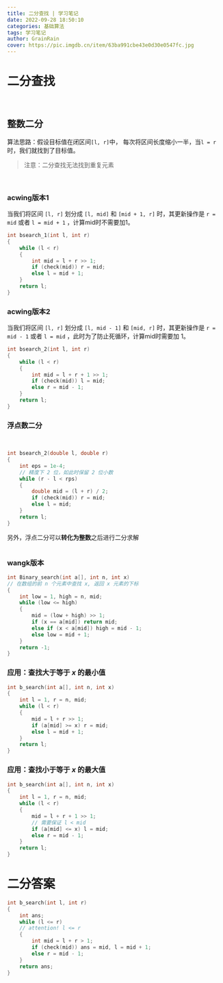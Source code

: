 ```yaml
---
title: 二分查找 | 学习笔记
date: 2022-09-28 18:50:10
categories: 基础算法
tags: 学习笔记
author: GrainRain
cover: https://pic.imgdb.cn/item/63ba991cbe43e0d30e0547fc.jpg
---
```


# 二分查找

<br>

## 整数二分

算法思路：假设目标值在闭区间`[l, r]`中， 每次将区间长度缩小一半，当`l = r`时，我们就找到了目标值。

> 注意：二分查找无法找到重复元素

<br>

### acwing版本1
当我们将区间 `[l, r]` 划分成 `[l, mid]` 和 `[mid + 1, r]` 时，其更新操作是 `r = mid` 或者 `l = mid + 1` ，计算mid时不需要加1。

```cpp
int bsearch_1(int l, int r)
{
    while (l < r)
    {
        int mid = l + r >> 1;
        if (check(mid)) r = mid;
        else l = mid + 1;
    }
    return l;
}
```

### acwing版本2

当我们将区间 `[l, r]` 划分成 `[l, mid - 1]` 和 `[mid, r]` 时，其更新操作是 `r = mid - 1` 或者 `l = mid` ，此时为了防止死循环，计算mid时需要加 $1$。

```cpp
int bsearch_2(int l, int r)
{
    while (l < r)
    {
        int mid = l + r + 1 >> 1;
        if (check(mid)) l = mid;
        else r = mid - 1;   
    }
    return l;
}
```

### 浮点数二分

<br>

```cpp
int bsearch_2(double l, double r)
{
    int eps = 1e-4;
    // 精度下 2 位，如此时保留 2 位小数
    while (r - l < rps)
    {
        double mid = (l + r) / 2;
        if (check(mid)) r = mid;
        else l = mid;
    }
    return l;
}
```

另外，浮点二分可以**转化为整数**之后进行二分求解

```cpp

```

### wangk版本

```cpp
int Binary_search(int a[], int n, int x)
// 在数组的前 n 个元素中查找 x, 返回 x 元素的下标
{
    int low = 1, high = n, mid;
    while (low <= high)
    {
        mid = (low + high) >> 1;
        if (x == a[mid]) return mid;
        else if (x < a[mid]) high = mid - 1;
        else low = mid + 1;
    }
    return -1;
}
```

### 应用：查找大于等于 $x$ 的最小值

```cpp
int b_search(int a[], int n, int x)
{
    int l = 1, r = n, mid;
    while (l < r)
    {
        mid = l + r >> 1;
        if (a[mid] >= x) r = mid;
        else l = mid + 1;
    }
    return l;
}
```

### 应用：查找小于等于 $x$ 的最大值

```cpp
int b_search(int a[], int n, int x)
{
    int l = 1, r = n, mid;
    while (l < r)
    {
        mid = l + r + 1 >> 1;
        // 需要保证 l < mid
        if (a[mid] <= x) l = mid;
        else r = mid - 1;
    }
    return l;
}
```

# 二分答案

```cpp
int b_search(int l, int r)
{
    int ans;
    while (l <= r)
    // attention! l <= r
    {
        int mid = l + r > 1;
        if (check(mid)) ans = mid, l = mid + 1;
        else r = mid - 1;
    }
    return ans;
}
```
